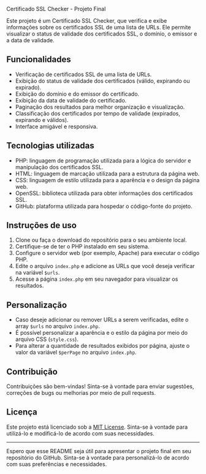 Certificado SSL Checker - Projeto Final

Este projeto é um Certificado SSL Checker, que verifica e exibe informações sobre os certificados SSL de uma lista de URLs. Ele permite visualizar o status de validade dos certificados SSL, o domínio, o emissor e a data de validade.

## Funcionalidades

- Verificação de certificados SSL de uma lista de URLs.
- Exibição do status de validade dos certificados (válido, expirando ou expirado).
- Exibição do domínio e do emissor do certificado.
- Exibição da data de validade do certificado.
- Paginação dos resultados para melhor organização e visualização.
- Classificação dos certificados por tempo de validade (expirados, expirando e válidos).
- Interface amigável e responsiva.

## Tecnologias utilizadas

- PHP: linguagem de programação utilizada para a lógica do servidor e manipulação dos certificados SSL.
- HTML: linguagem de marcação utilizada para a estrutura da página web.
- CSS: linguagem de estilo utilizada para a aparência e o design da página web.
- OpenSSL: biblioteca utilizada para obter informações dos certificados SSL.
- GitHub: plataforma utilizada para hospedar o código-fonte do projeto.

## Instruções de uso

1. Clone ou faça o download do repositório para o seu ambiente local.
2. Certifique-se de ter o PHP instalado em seu sistema.
3. Configure o servidor web (por exemplo, Apache) para executar o código PHP.
4. Edite o arquivo `index.php` e adicione as URLs que você deseja verificar na variável `$urls`.
5. Acesse a página `index.php` em seu navegador para visualizar os resultados.

## Personalização

- Caso deseje adicionar ou remover URLs a serem verificadas, edite o array `$urls` no arquivo `index.php`.
- É possível personalizar a aparência e o estilo da página por meio do arquivo CSS (`style.css`).
- Para alterar a quantidade de resultados exibidos por página, ajuste o valor da variável `$perPage` no arquivo `index.php`.

## Contribuição

Contribuições são bem-vindas! Sinta-se à vontade para enviar sugestões, correções de bugs ou melhorias por meio de pull requests.

## Licença

Este projeto está licenciado sob a [MIT License](LICENSE). Sinta-se à vontade para utilizá-lo e modificá-lo de acordo com suas necessidades.

---

Espero que esse README seja útil para apresentar o projeto final em seu repositório do GitHub. Sinta-se à vontade para personalizá-lo de acordo com suas preferências e necessidades.
